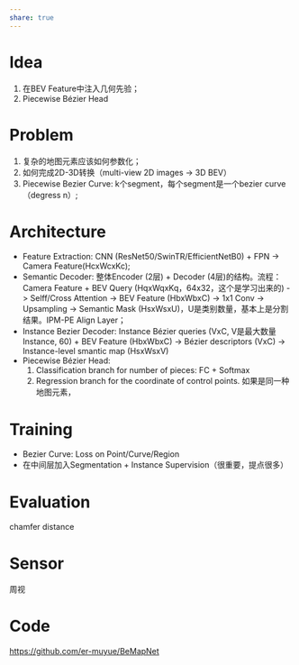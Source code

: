 ```yaml
---
share: true
---
```


# Idea
1. 在BEV Feature中注入几何先验；
2. Piecewise Bézier Head

# Problem
1. 复杂的地图元素应该如何参数化；
2. 如何完成2D-3D转换（multi-view 2D images → 3D BEV）
3. Piecewise Bezier Curve: k个segment，每个segment是一个bezier curve（degress n）;


# Architecture
- Feature Extraction: CNN (ResNet50/SwinTR/EfficientNetB0) + FPN -> Camera Feature(HcxWcxKc);
- Semantic Decoder: 整体Encoder (2层) + Decoder (4层)的结构。流程：Camera Feature + BEV Query (HqxWqxKq，64x32，这个是学习出来的) -> Selff/Cross Attention -> BEV Feature (HbxWbxC) -> 1x1 Conv -> Upsampling -> Semantic Mask (HsxWsxU)，U是类别数量，基本上是分割结果。IPM-PE Align Layer；
- Instance Bezier Decoder: Instance Bézier queries (VxC, V是最大数量Instance, 60) + BEV Feature (HbxWbxC) -> Bézier descriptors (VxC) -> Instance-level smantic map (HsxWsxV)
- Piecewise Bézier Head: 
	1. Classification branch for number of pieces: FC + Softmax
	2. Regression branch for the coordinate of control points. 如果是同一种地图元素，

# Training
- Bezier Curve: Loss on Point/Curve/Region
- 在中间层加入Segmentation + Instance Supervision（很重要，提点很多）

# Evaluation
chamfer distance

# Sensor
周视

# Code
https://github.com/er-muyue/BeMapNet